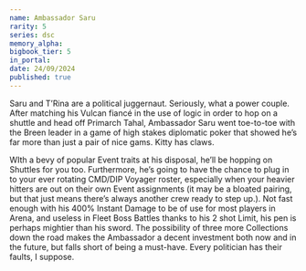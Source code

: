 ```yaml
---
name: Ambassador Saru
rarity: 5
series: dsc
memory_alpha:
bigbook_tier: 5
in_portal:
date: 24/09/2024
published: true
---
```


Saru and T’Rina are a political juggernaut. Seriously, what a power couple. After matching his Vulcan fiancé in the use of logic in order to hop on a shuttle and head off Primarch Tahal, Ambassador Saru went toe-to-toe with the Breen leader in a game of high stakes diplomatic poker that showed he’s far more than just a pair of nice gams. Kitty has claws.

WIth a bevy of popular Event traits at his disposal, he’ll be hopping on Shuttles for you too. Furthermore, he’s going to have the chance to plug in to your ever rotating CMD/DIP Voyager roster, especially when your heavier hitters are out on their own Event assignments (it may be a bloated pairing, but that just means there’s always another crew ready to step up.). Not fast enough with his 400% Instant Damage to be of use for most players in Arena, and useless in Fleet Boss Battles thanks to his 2 shot Limit, his pen is perhaps mightier than his sword. The possibility of three more Collections down the road makes the Ambassador a decent investment both now and in the future, but falls short of being a must-have. Every politician has their faults, I suppose.
